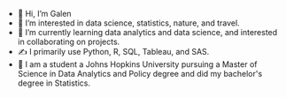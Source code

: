 - 👋 Hi, I’m Galen
- 👀 I’m interested in data science, statistics, nature, and travel.
- 🌱 I’m currently learning data analytics and data science, and interested in collaborating on projects.
- ✍️ I primarily use Python, R, SQL, Tableau, and SAS.
- 🏫 I am a student a Johns Hopkins University pursuing a Master of Science in Data Analytics and Policy degree and did my bachelor's degree in Statistics.

<!---
galencheung/galencheung is a ✨ special ✨ repository because its `README.md` (this file) appears on your GitHub profile.
You can click the Preview link to take a look at your changes.
--->
